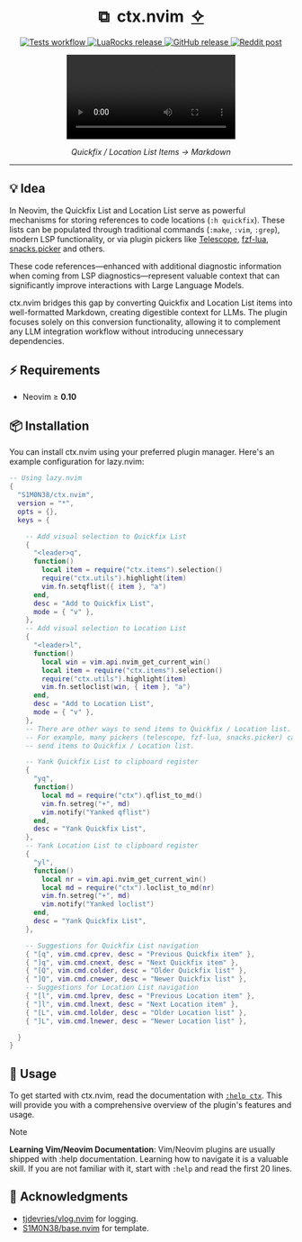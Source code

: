 <div align="center">
  <h1>⧉&nbsp;&nbsp;ctx.nvim&nbsp;&nbsp;<a href="https://github.com/S1M0N38/ai.nvim">✧</a></h1>
  <p align="center">
     <a href="https://github.com/S1M0N38/ctx.nvim/actions/workflows/run-tests.yml">
     <img alt="Tests workflow" src="https://img.shields.io/github/actions/workflow/status/S1M0N38/ctx.nvim/run-tests.yml?style=for-the-badge&label=Tests"/>
     </a>
     <a href="https://luarocks.org/modules/S1M0N38/ctx.nvim">
     <img alt="LuaRocks release" src="https://img.shields.io/luarocks/v/S1M0N38/ctx.nvim?style=for-the-badge&color=5d2fbf"/>
     </a>
     <a href="https://github.com/S1M0N38/ctx.nvim/releases">
     <img alt="GitHub release" src="https://img.shields.io/github/v/release/S1M0N38/ctx.nvim?style=for-the-badge&label=GitHub"/>
     </a>
     <a href="https://www.reddit.com/r/neovim/comments/1j9nb76/ctxnvim_quickfix_list_items_to_markdown/">
     <img alt="Reddit post" src="https://img.shields.io/badge/post-reddit?style=for-the-badge&label=Reddit&color=FF5700"/>
     </a>
  </p>
  <div><video src="https://github.com/user-attachments/assets/df9a39ec-7d89-4270-99f3-9119870a026e" alt="Screencast: ctx.nvim example usage"></div>
  <p><em>Quickfix / Location List Items → Markdown</em></p>
  <hr>
</div>

## 💡 Idea

In Neovim, the Quickfix List and Location List serve as powerful mechanisms for storing references to code locations (`:h quickfix`). These lists can be populated through traditional commands (`:make`, `:vim`, `:grep`), modern LSP functionality, or via plugin pickers like [Telescope](https://github.com/nvim-telescope/telescope.nvim), [fzf-lua](https://github.com/ibhagwan/fzf-lua), [snacks.picker](https://github.com/folke/snacks.nvim) and others.

These code references—enhanced with additional diagnostic information when coming from LSP diagnostics—represent valuable context that can significantly improve interactions with Large Language Models.

ctx.nvim bridges this gap by converting Quickfix and Location List items into well-formatted Markdown, creating digestible context for LLMs. The plugin focuses solely on this conversion functionality, allowing it to complement any LLM integration workflow without introducing unnecessary dependencies.

## ⚡️ Requirements

- Neovim ≥ **0.10**

## 📦 Installation

You can install ctx.nvim using your preferred plugin manager. Here's an example configuration for lazy.nvim:

```lua
-- Using lazy.nvim
{
  "S1M0N38/ctx.nvim",
  version = "*",
  opts = {},
  keys = {

    -- Add visual selection to Quickfix List
    {
      "<leader>q",
      function()
        local item = require("ctx.items").selection()
        require("ctx.utils").highlight(item)
        vim.fn.setqflist({ item }, "a")
      end,
      desc = "Add to Quickfix List",
      mode = { "v" },
    },
    -- Add visual selection to Location List
    {
      "<leader>l",
      function()
        local win = vim.api.nvim_get_current_win()
        local item = require("ctx.items").selection()
        require("ctx.utils").highlight(item)
        vim.fn.setloclist(win, { item }, "a")
      end,
      desc = "Add to Location List",
      mode = { "v" },
    },
    -- There are other ways to send items to Quickfix / Location list.
    -- For example, many pickers (telescope, fzf-lua, snacks.picker) can
    -- send items to Quickfix / Location list.

    -- Yank Quickfix List to clipboard register
    {
      "yq",
      function()
        local md = require("ctx").qflist_to_md()
        vim.fn.setreg("+", md)
        vim.notify("Yanked qflist")
      end,
      desc = "Yank Quickfix List",
    },
    -- Yank Location List to clipboard register
    {
      "yl",
      function()
        local nr = vim.api.nvim_get_current_win()
        local md = require("ctx").loclist_to_md(nr)
        vim.fn.setreg("+", md)
        vim.notify("Yanked loclist")
      end,
      desc = "Yank Quickfix List",
    },

    -- Suggestions for Quickfix List navigation
    { "[q", vim.cmd.cprev, desc = "Previous Quickfix item" },
    { "]q", vim.cmd.cnext, desc = "Next Quickfix item" },
    { "[Q", vim.cmd.colder, desc = "Older Quickfix list" },
    { "]Q", vim.cmd.cnewer, desc = "Newer Quickfix list" },
    -- Suggestions for Location List navigation
    { "[l", vim.cmd.lprev, desc = "Previous Location item" },
    { "]l", vim.cmd.lnext, desc = "Next Location item" },
    { "[L", vim.cmd.lolder, desc = "Older Location list" },
    { "]L", vim.cmd.lnewer, desc = "Newer Location list" },

  }
}
```

## 🚀 Usage

To get started with ctx.nvim, read the documentation with [`:help ctx`](https://github.com/S1M0N38/ctx.nvim/blob/main/doc/ctx.txt). This will provide you with a comprehensive overview of the plugin's features and usage.

> [!NOTE]
> **Learning Vim/Neovim Documentation**: Vim/Neovim plugins are usually shipped with :help documentation. Learning how to navigate it is a valuable skill. If you are not familiar with it, start with `:help` and read the first 20 lines.

## 🙏 Acknowledgments

- [tjdevries/vlog.nvim](https://github.com/tjdevries/vlog.nvim) for logging.
- [S1M0N38/base.nvim](https://github.com/S1M0N38/base.nvim) for template.

